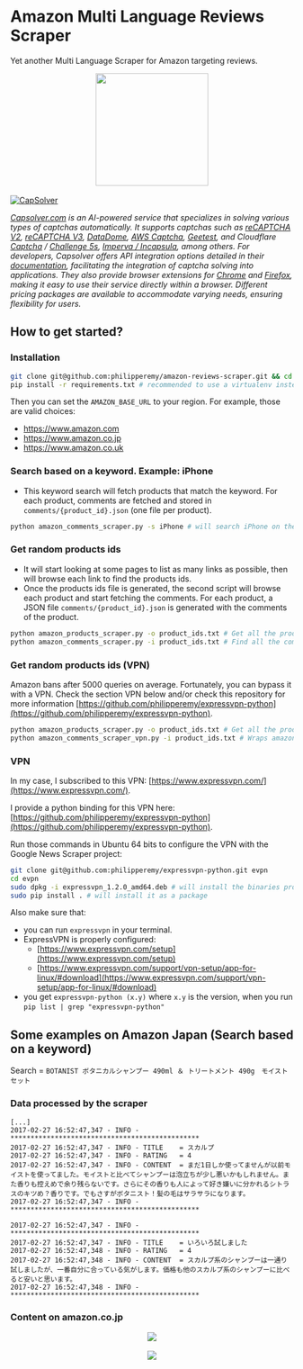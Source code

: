 # Amazon Multi Language Reviews Scraper 

Yet another Multi Language Scraper for Amazon targeting reviews.
<br/>
<div align="center">
  <img src="http://static1.businessinsider.com/image/539f3ffbecad044276726c01-960/amazon-com-logo.jpg" width="200"><br><br>
</div>

<a href="https://www.capsolver.com/?utm_source=github&utm_medium=amazon-reviews-scraper&utm_campaign=banner_github">
  <img src="https://github.com/philipperemy/amazon-reviews-scraper/assets/4516927/05cfebe2-2c65-4db7-a66a-d6c2c9020649" alt="CapSolver">
</a>

*[Capsolver.com](https://www.capsolver.com/?utm_source=github&utm_medium=banner_github&utm_campaign=amazon-reviews-scraper) is an AI-powered service that specializes in solving various types of captchas automatically. It supports captchas such as [reCAPTCHA V2](https://docs.capsolver.com/guide/captcha/ReCaptchaV2.html?utm_source=github&utm_medium=banner_github&utm_campaign=amazon-reviews-scraper), [reCAPTCHA V3](https://docs.capsolver.com/guide/captcha/ReCaptchaV3.html?utm_source=github&utm_medium=banner_github&utm_campaign=amazon-reviews-scraper), [DataDome](https://docs.capsolver.com/guide/captcha/DataDome.html?utm_source=github&utm_medium=banner_github&utm_campaign=amazon-reviews-scraper), [AWS Captcha](https://docs.capsolver.com/guide/captcha/awsWaf.html?utm_source=github&utm_medium=banner_github&utm_campaign=amazon-reviews-scraper), [Geetest](https://docs.capsolver.com/guide/captcha/Geetest.html?utm_source=github&utm_medium=banner_github&utm_campaign=amazon-reviews-scraper), and Cloudflare [Captcha](https://docs.capsolver.com/guide/antibots/cloudflare_turnstile.html?utm_source=github&utm_medium=banner_github&utm_campaign=amazon-reviews-scraper) / [Challenge 5s](https://docs.capsolver.com/guide/antibots/cloudflare_challenge.html?utm_source=github&utm_medium=banner_github&utm_campaign=amazon-reviews-scraper), [Imperva / Incapsula](https://docs.capsolver.com/guide/antibots/imperva.html?utm_source=github&utm_medium=banner_github&utm_campaign=amazon-reviews-scraper), among others.
For developers, Capsolver offers API integration options detailed in their [documentation](https://docs.capsolver.com/?utm_source=github&utm_medium=banner_github&utm_campaign=amazon-reviews-scraper), facilitating the integration of captcha solving into applications. They also provide browser extensions for [Chrome](https://chromewebstore.google.com/detail/captcha-solver-auto-captc/pgojnojmmhpofjgdmaebadhbocahppod) and [Firefox](https://addons.mozilla.org/es/firefox/addon/capsolver-captcha-solver/), making it easy to use their service directly within a browser. Different pricing packages are available to accommodate varying needs, ensuring flexibility for users.*


## How to get started?

### Installation
```bash
git clone git@github.com:philipperemy/amazon-reviews-scraper.git && cd amazon-reviews-scraper
pip install -r requirements.txt # recommended to use a virtualenv instead of pip install directly (python3 preferred).
```

Then you can set the `AMAZON_BASE_URL` to your region. For example, those are valid choices:
- https://www.amazon.com
- https://www.amazon.co.jp
- https://www.amazon.co.uk

### Search based on a keyword. Example: iPhone

- This keyword search will fetch products that match the keyword. For each product, comments are fetched and stored in `comments/{product_id}.json` (one file per product).

```bash
python amazon_comments_scraper.py -s iPhone # will search iPhone on the region specified by AMAZON_BASE_URL and fetch many comments!
```

### Get random products ids

- It will start looking at some pages to list as many links as possible, then will browse each link to find the products ids.
- Once the products ids file is generated, the second script will browse each product and start fetching the comments. For each product, a JSON file `comments/{product_id}.json` is generated with the comments of the product.

```bash
python amazon_products_scraper.py -o product_ids.txt # Get all the product ids first.
python amazon_comments_scraper.py -i product_ids.txt # Find all the comments for the products ids.
```

### Get random products ids (VPN)
Amazon bans after 5000 queries on average. Fortunately, you can bypass it with a VPN. Check the section VPN below and/or check this repository for more information [https://github.com/philipperemy/expressvpn-python](https://github.com/philipperemy/expressvpn-python).
```bash
python amazon_products_scraper.py -o product_ids.txt # Get all the product ids first.
python amazon_comments_scraper_vpn.py -i product_ids.txt # Wraps amazon_comments_scraper.py with IP auto switching.
```

### VPN

In my case, I subscribed to this VPN: [https://www.expressvpn.com/](https://www.expressvpn.com/).

I provide a python binding for this VPN here: [https://github.com/philipperemy/expressvpn-python](https://github.com/philipperemy/expressvpn-python).

Run those commands in Ubuntu 64 bits to configure the VPN with the Google News Scraper project:
```bash
git clone git@github.com:philipperemy/expressvpn-python.git evpn
cd evpn
sudo dpkg -i expressvpn_1.2.0_amd64.deb # will install the binaries provided by ExpressVPN
sudo pip install . # will install it as a package
```

Also make sure that:
- you can run `expressvpn` in your terminal.
- ExpressVPN is properly configured:
    - [https://www.expressvpn.com/setup](https://www.expressvpn.com/setup) 
    - [https://www.expressvpn.com/support/vpn-setup/app-for-linux/#download](https://www.expressvpn.com/support/vpn-setup/app-for-linux/#download)
- you get `expressvpn-python (x.y)` where `x.y` is the version, when you run `pip list | grep "expressvpn-python"`



## Some examples on Amazon Japan (Search based on a keyword)

Search = `BOTANIST ボタニカルシャンプー 490ml ＆ トリートメント 490g　モイストセット`

### Data processed by the scraper
```
[...]
2017-02-27 16:52:47,347 - INFO - ***********************************************
2017-02-27 16:52:47,347 - INFO - TITLE    = スカルプ
2017-02-27 16:52:47,347 - INFO - RATING   = 4
2017-02-27 16:52:47,347 - INFO - CONTENT  = まだ1日しか使ってませんが以前モイストを使ってました。モイストと比べてシャンプーは泡立ちが少し悪いかもしれません。また香りも控えめで余り残らないです。さらにその香りも人によって好き嫌いに分かれるシトラスのキツめ？香りです。でもさすがボタニスト！髪の毛はサラサラになります。
2017-02-27 16:52:47,347 - INFO - ***********************************************

2017-02-27 16:52:47,347 - INFO - ***********************************************
2017-02-27 16:52:47,347 - INFO - TITLE    = いろいろ試しました
2017-02-27 16:52:47,348 - INFO - RATING   = 4
2017-02-27 16:52:47,348 - INFO - CONTENT  = スカルプ系のシャンプーは一通り試しましたが、一番自分に合っている気がします。価格も他のスカルプ系のシャンプーに比べると安いと思います。
2017-02-27 16:52:47,348 - INFO - ***********************************************
```

### Content on amazon.co.jp
<div align="center">
  <img src="fig/img1.png"><br><br>
</div>
<div align="center">
  <img src="fig/img2.png"><br><br>
</div>
